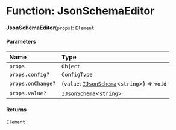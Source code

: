 # Function: JsonSchemaEditor

**JsonSchemaEditor**(`props`): `Element`

#### Parameters

| Name | Type |
| :------ | :------ |
| `props` | `Object` |
| `props.config?` | `ConfigType` |
| `props.onChange?` | (`value`: [`IJsonSchema`](/auto-docs/form-antd-materials/interfaces/IJsonSchema.md)<`string`>) => `void` |
| `props.value?` | [`IJsonSchema`](/auto-docs/form-antd-materials/interfaces/IJsonSchema.md)<`string`> |

#### Returns

`Element`

